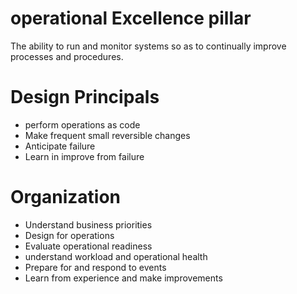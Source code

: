 # operational Excellence pillar

The ability to run and monitor systems so as to continually improve processes and procedures.

# Design Principals

- perform operations as code
- Make frequent small reversible changes
- Anticipate failure
- Learn in improve from failure

# Organization

- Understand business priorities
- Design for operations
- Evaluate operational readiness
- understand workload and operational health
- Prepare for and respond to events
- Learn from experience and make improvements
